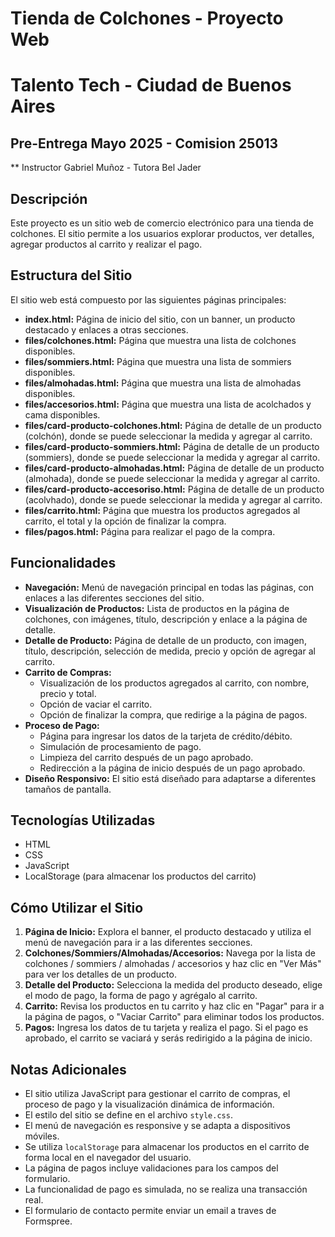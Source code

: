 # Tienda de Colchones - Proyecto Web 
# Talento Tech - Ciudad de Buenos Aires
## Pre-Entrega Mayo 2025 - Comision 25013
** Instructor Gabriel Muñoz - Tutora Bel Jader 

## Descripción

Este proyecto es un sitio web de comercio electrónico para una tienda de colchones. El sitio permite a los usuarios explorar productos, ver detalles, agregar productos al carrito y realizar el pago.

## Estructura del Sitio

El sitio web está compuesto por las siguientes páginas principales:

* **index.html:** Página de inicio del sitio, con un banner, un producto destacado y enlaces a otras secciones.
* **files/colchones.html:** Página que muestra una lista de colchones disponibles.
* **files/sommiers.html:** Página que muestra una lista de sommiers disponibles.
* **files/almohadas.html:** Página que muestra una lista de almohadas disponibles.
* **files/accesorios.html:** Página que muestra una lista de acolchados y cama disponibles.
* **files/card-producto-colchones.html:** Página de detalle de un producto (colchón), donde se puede seleccionar la medida y agregar al carrito.
* **files/card-producto-sommiers.html:** Página de detalle de un producto (sommiers), donde se puede seleccionar la medida y agregar al carrito.
* **files/card-producto-almohadas.html:** Página de detalle de un producto (almohada), donde se puede seleccionar la medida y agregar al carrito.
* **files/card-producto-accesoriso.html:** Página de detalle de un producto (acolvhado), donde se puede seleccionar la medida y agregar al carrito.
* **files/carrito.html:** Página que muestra los productos agregados al carrito, el total y la opción de finalizar la compra.
* **files/pagos.html:** Página para realizar el pago de la compra.

## Funcionalidades

* **Navegación:** Menú de navegación principal en todas las páginas, con enlaces a las diferentes secciones del sitio.
* **Visualización de Productos:** Lista de productos en la página de colchones, con imágenes, título, descripción y enlace a la página de detalle.
* **Detalle de Producto:** Página de detalle de un producto, con imagen, título, descripción, selección de medida, precio y opción de agregar al carrito.
* **Carrito de Compras:**
    * Visualización de los productos agregados al carrito, con nombre, precio y total.
    * Opción de vaciar el carrito.
    * Opción de finalizar la compra, que redirige a la página de pagos.
* **Proceso de Pago:**
    * Página para ingresar los datos de la tarjeta de crédito/débito.
    * Simulación de procesamiento de pago.
    * Limpieza del carrito después de un pago aprobado.
    * Redirección a la página de inicio después de un pago aprobado.
* **Diseño Responsivo:** El sitio está diseñado para adaptarse a diferentes tamaños de pantalla.

## Tecnologías Utilizadas

* HTML
* CSS
* JavaScript
* LocalStorage (para almacenar los productos del carrito)

## Cómo Utilizar el Sitio

1.  **Página de Inicio:** Explora el banner, el producto destacado y utiliza el menú de navegación para ir a las diferentes secciones.
2.  **Colchones/Sommiers/Almohadas/Accesorios:** Navega por la lista de colchones / sommiers / almohadas / accesorios y haz clic en "Ver Más" para ver los detalles de un producto.
3.  **Detalle del Producto:** Selecciona la medida del producto deseado, elige el modo de pago, la forma de pago y agrégalo al carrito.
4.  **Carrito:** Revisa los productos en tu carrito y haz clic en "Pagar" para ir a la página de pagos, o "Vaciar Carrito" para eliminar todos los productos.
5.  **Pagos:** Ingresa los datos de tu tarjeta y realiza el pago.  Si el pago es aprobado, el carrito se vaciará y serás redirigido a la página de inicio.

## Notas Adicionales

* El sitio utiliza JavaScript para gestionar el carrito de compras, el proceso de pago y la visualización dinámica de información.
* El estilo del sitio se define en el archivo `style.css`.
* El menú de navegación es responsive y se adapta a dispositivos móviles.
* Se utiliza `localStorage` para almacenar los productos en el carrito de forma local en el navegador del usuario.
* La página de pagos incluye validaciones para los campos del formulario.
* La funcionalidad de pago es simulada, no se realiza una transacción real.
* El formulario de contacto permite enviar un email a traves de Formspree.
